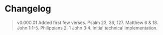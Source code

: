 # Changelog

> v0.000.01
> Added first few verses. Psalm 23, 36, 127. Matthew 6 & 18. John 1:1-5. Philippians 2. 1 John 3:4.
> Initial technical implementation.
